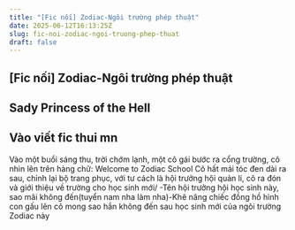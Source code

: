 ```yaml
---
title: "[Fic nối] Zodiac-Ngôi trường phép thuật"
date: 2025-06-12T16:13:25Z
slug: fic-noi-zodiac-ngoi-truong-phep-thuat
draft: false
---
```


## [Fic nối] Zodiac-Ngôi trường phép thuật

## Sady Princess of the Hell

Vào viết fic thui mn
----------------------------------------
Vào một buổi sáng thu, trời chớm lạnh, một cô gái bước ra cổng trường, cô nhìn lên trên hàng chữ: Welcome to Zodiac School
Cô hất mái tóc đen dài ra sau, chỉnh lại bộ trang phục, với tư cách là hội trưởng hội quản lí, cô ra đón và giới thiệu về trường cho học sinh mới/
   -Tên hội trưởng hội học sinh này, sao mãi không đến(tuyển nam nha làm nha)-Khẽ nâng chiếc đồng hồ hình con gấu lên cô mong sao hắn không đến sau học sinh mới của ngôi trường Zodiac này